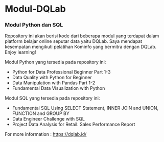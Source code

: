 # Modul-DQLab
### Modul Python dan SQL

Repository ini akan berisi kode dari beberapa modul yang terdapat dalam platform belajar online seputar data yaitu DQLab. Saya mendapat kesempatan mengikuti pelatihan Kominfo yang bermitra dengan DQLab. Enjoy learning!

Modul Python yang tersedia pada repository ini:
* Python for Data Professional Beginner Part 1-3
* Data Quality with Python for Beginner
* Data Manipulation with Pandas Part 1-2
* Fundamental Data Visualization with Python

Modul SQL yang tersedia pada repository ini:
* Fundamental SQL Using SELECT Statement, INNER JOIN and UNION, FUNCTION and GROUP BY
* Data Engineer Challenge with SQL
* Project Data Analysis for Retail: Sales Performance Report

For more information : https://dqlab.id/
